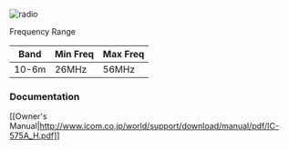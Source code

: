 ![radio](https://i.imgur.com/MhNgNpf.png)

Frequency Range

Band|Min Freq|Max Freq   
----|--------|-----------
10-6m|26MHz|56MHz

### Documentation

[[Owner's Manual|http://www.icom.co.jp/world/support/download/manual/pdf/IC-575A_H.pdf]]